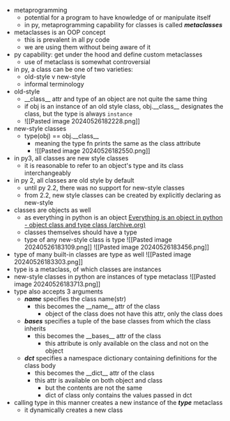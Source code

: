 - metaprogramming
	- potential for a program to have knowledge of or manipulate itself
	- in py, metaprogramming capability for classes is called ***metaclasses***
- metaclasses is an OOP concept
	- this is prevalent in all py code
	- we are using them without being aware of it
- py capability: get under the hood and define custom metaclasses
	- use of metaclass is somewhat controversial
- in py, a class can be one of two varieties:
	- old-style v new-style
	- informal terminology
- old-style
	- \_\_class\_\_ attr and type of an object are not quite the same thing
	- if obj is an instance of an old style class, obj.\_\_class\_\_ designates the class, but the type is always `instance`
	- ![[Pasted image 20240526182228.png]]
- new-style classes
	- type(obj) == obj.\_\_class\_\_
		- meaning the type fn prints the same as the class attribute
		- ![[Pasted image 20240526182550.png]]
- in py3, all classes are new style classes
	- it is reasonable to refer to an object's type and its class interchangeably
- in py 2, all classes are old style by default
	- until py 2.2, there was no support for new-style classes
	- from 2.2, new style classes can be created by explicitly declaring as new-style
- classes are objects as well
	- as everything in python is an object [Everything is an object in python - object class and type class (archive.org)](https://web.archive.org/web/20151210024637/https://mail.python.org/pipermail/python-list/2015-June/691689.html)
	- classes themselves should have a type
	- type of any new-style class is type
![[Pasted image 20240526183109.png]]
![[Pasted image 20240526183456.png]]
- type of many built-in classes are type as well
![[Pasted image 20240526183303.png]]
- type is a metaclass, of which classes are instances
- new-style classes in python are instances of type metaclass
![[Pasted image 20240526183713.png]]
- type also accepts 3 arguments
	- ***name*** specifies the class name(str)
		- this becomes the \_\_name\_\_ attr of the class
			- object of the class does not have this attr, only the class does
	- ***bases*** specifies a tuple of the base classes from which the class inherits
		- this becomes the \_\_bases\_\_ attr of the class
			- this attribute is only available on the class and not on the object
	- ***dct*** specifies a namespace dictionary containing definitions for the class body
		- this becomes the \_\_dict\_\_ attr of the class
		- this attr is available on both object and class
			- but the contents are not the same
			- dict of class only contains the values passed in dct
- calling type in this manner creates a new instance of the ***type*** metaclass
	- it dynamically creates a new class